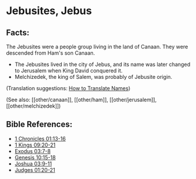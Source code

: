 # Jebusites, Jebus #

## Facts: ##

The Jebusites were a people group living in the land of Canaan. They were descended from Ham's son Canaan.

* The Jebusites lived in the city of Jebus, and its name was later changed to Jerusalem when King David conquered it.
* Melchizedek, the king of Salem, was probably of Jebusite origin.

(Translation suggestions: [How to Translate Names](en/ta-vol1/translate/man/translate-names))

(See also: [[other/canaan]], [[other/ham]], [[other/jerusalem]], [[other/melchizedek]])

## Bible References: ##

* [1 Chronicles 01:13-16](en/tn/1ch/help/01/13)
* [1 Kings 09:20-21](en/tn/1ki/help/09/20)
* [Exodus 03:7-8](en/tn/exo/help/03/07)
* [Genesis 10:15-18](en/tn/gen/help/10/15)
* [Joshua 03:9-11](en/tn/jos/help/03/09)
* [Judges 01:20-21](en/tn/jdg/help/01/20)